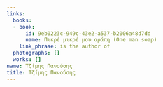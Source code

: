 ```yaml
---
links:
  books:
  - book:
      id: 9eb0223c-949c-43e2-a537-b2006a48d7dd
      name: Πικρέ μικρέ μου αράπη (One man soap)
    link_phrase: is the author of
  photographs: []
  works: []
name: Τζίμης Πανούσης
title: Τζίμης Πανούσης
---
```


